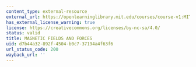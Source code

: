 ```yaml
---
content_type: external-resource
external_url: https://openlearninglibrary.mit.edu/courses/course-v1:MITx+8.02.2x+2T2018/about
has_external_license_warning: true
license: https://creativecommons.org/licenses/by-nc-sa/4.0/
status: valid
title: MAGNETIC FIELDS AND FORCES
uid: d7b44a32-892f-4504-b0c7-37194a4f63f6
url_status_code: 200
wayback_url: ''
---
```

